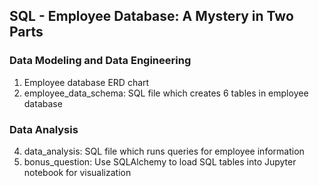 ## SQL - Employee Database: A Mystery in Two Parts

### Data Modeling and Data Engineering

1. Employee database ERD chart
2. employee_data_schema: SQL file which creates 6 tables in employee database

### Data Analysis

4. data_analysis: SQL file which runs queries for employee information
5. bonus_question: Use SQLAlchemy to load SQL tables into Jupyter notebook for visualization

